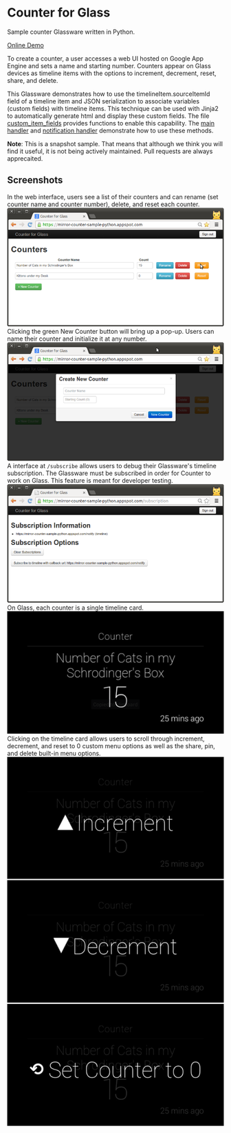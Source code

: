 Counter for Glass
========================

Sample counter Glassware written in Python.

[Online Demo](https://mirror-counter-sample-python.appspot.com/)

To create a counter, a user accesses a web UI hosted on Google App Engine
and sets a name and starting number. Counters appear on Glass devices as 
timeline items with the options to increment, decrement, reset, share, 
and delete.

This Glassware demonstrates how to use the timelineItem.sourceItemId field 
of a timeline item and JSON serialization to associate variables (custom 
fields) with timeline items. This technique can be used with Jinja2 to 
automatically generate html and display these custom fields. The file 
[custom_item_fields](custom_item_fields.py) provides functions to enable 
this capability. The [main handler](main_handler.py) and 
[notification handler](notify/handler.py) demonstrate how to use these methods.


**Note**: This is a snapshot sample. That means that although we think you will 
find it useful, it is not being actively maintained. Pull requests are always 
apprecaited.

Screenshots
------------------------
In the web interface, users see a list of their counters and can
rename (set counter name and counter number), delete, and reset each counter. 
![The list of counters in the web interface.](/screenshots/web-list.png)
Clicking the green New Counter button will bring up a pop-up. Users can name their 
counter and initialize it at any number.
![The pop-up that appears when users make a new counter.](/screenshots/web-new.png)
A interface at `/subscribe` allows users to debug their Glassware's timeline 
subscription. The Glassware must be subscribed in order for Counter to work
on Glass. This feature is meant for developer testing.
![The subscription debugging page.](/screenshots/web-subscribe.png)
On Glass, each counter is a single timeline card. 
![A counter timeline card on glass.](/screenshots/glass-card.png)
Clicking on the timeline card allows users to scroll through increment, decrement,
and reset to 0 custom menu options as well as the share, pin, and delete built-in
menu options.
![Increment menu option.](/screenshots/glass-inc.png)
![Decrement menu option.](/screenshots/glass-dec.png)
![Reset menu option.](/screenshots/glass-reset.png)
